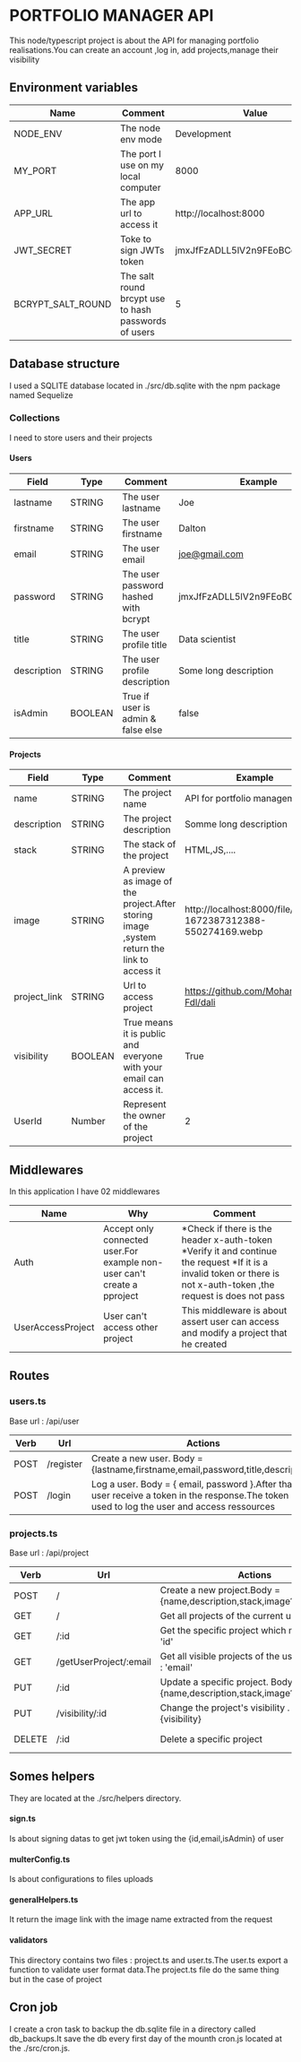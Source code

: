 # PORTFOLIO MANAGER API
This node/typescript project is about the API for managing portfolio realisations.You can create an account ,log in, add projects,manage their visibility

## Environment variables

| Name  | Comment    | Value                                           |
|-------|------------------|---------------------------------------------------|
| NODE_ENV   | The node env mode      | Development|
| MY_PORT   | The port I use on my local computer      |8000|
| APP_URL   | The app url to access it      |http://localhost:8000|
| JWT_SECRET   | Toke to sign JWTs token      |jmxJfFzADLL5lV2n9FEoBCdIGht9x2c|
| BCRYPT_SALT_ROUND   | The salt round brcypt use to hash passwords of users      |5|


## Database structure
I used a SQLITE database located in ./src/db.sqlite with the npm package named Sequelize
### Collections
I need to store users and their projects

#### Users

| Field  | Type    | Comment  |Example|
|-------|------------------|----------------------------|------------------------|
| lastname   | STRING    | The user lastname| Joe|
| firstname   | STRING    | The user firstname| Dalton|
| email   | STRING    | The user email| joe@gmail.com|
| password   | STRING   | The user password hashed with bcrypt| jmxJfFzADLL5lV2n9FEoBCdIGht9x2c|
| title   | STRING    | The user profile title| Data scientist|
| description   | STRING    | The user profile description| Some long description|
| isAdmin   | BOOLEAN    | True if user is admin & false else| false|

#### Projects

| Field  | Type    | Comment  |Example|
|-------|------------------|----------------------------|------------------------|
| name   | STRING    | The project name| API for portfolio management|
| description   | STRING    | The project description| Somme long description|
| stack   | STRING    | The stack of the project| HTML,JS,....|
| image   | STRING   | A preview as image of the project.After storing image ,system return the link to access it| http://localhost:8000/file/image-1672387312388-550274169.webp|
| project_link   | STRING    | Url to access project| https://github.com/Mohamed-Fdl/dali|
| visibility   | BOOLEAN    | True means it is public and everyone with your email can access it.| True|
| UserId   | Number    | Represent the owner of the project| 2|


## Middlewares
In this application I have 02 middlewares

| Name  | Why    | Comment  |
|-------|------------------|----------------------------|
| Auth   | Accept only connected user.For example non-user can't create a pproject    | *Check if there is the header x-auth-token *Verify it and continue the request *If it is a invalid token or there is not x-auth-token ,the request is does not pass| 
| UserAccessProject   | User can't access other project    | This middleware is about assert user can access and modify a project that he created| 


## Routes

### users.ts
Base url : /api/user

| Verb  | Url              | Actions                                           |Middlewares|
|-------|------------------|---------------------------------------------------|-------------|
| POST   | /register       |Create a new user. Body = {lastname,firstname,email,password,title,description}    |None|
| POST   | /login      |Log a user. Body = { email, password }.After that user receive a token in the response.The token is used to log the user and access ressources   |None|


### projects.ts
Base url : /api/project

| Verb  | Url              | Actions                                           |Middlewares|
|-------|------------------|---------------------------------------------------|-------------|
| POST   | /      | Create a new project.Body = {name,description,stack,image?,project_link}|Auth|
| GET   | /      |Get all projects of the current user|Auth|
| GET   | /:id      |Get the specific project which match with 'id'|Auth|
| GET   | /getUserProject/:email      |Get all visible projects of the user with email : 'email'|None|
| PUT   | /:id       |Update a specific project.  Body = {name,description,stack,image?,project_link}   |Auth UserAccessProject|
| PUT   | /visibility/:id       |Change the project's visibility .  Body = {visibility}   |Auth UserAccessProject|
| DELETE   | /:id      |Delete a specific project   |Auth UserAccessProject|


## Somes helpers
They are located at the ./src/helpers directory.

#### sign.ts
Is about signing datas to get jwt token using the {id,email,isAdmin} of user

#### multerConfig.ts
Is about configurations to files uploads

#### generalHelpers.ts
It return the image link with the image name extracted from the request

#### validators
This directory contains two files : project.ts and user.ts.The user.ts export a function to validate user format data.The project.ts file do the same thing but in the case of project

## Cron job
I create a cron task to backup the db.sqlite file in a directory called db_backups.It save the db every first day of the mounth
cron.js located at the ./src/cron.js.








